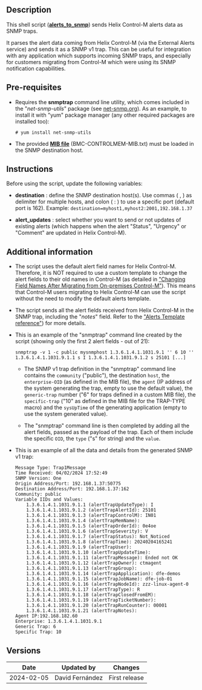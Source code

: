 ## Description

This shell script ([**alerts_to_snmp**](alerts_to_snmp.sh)) sends Helix Control-M alerts data as SNMP traps.

It parses the alert data coming from Helix Control-M (via the External Alerts service) and sends it as a SNMP v1 trap. This can be useful for integration with any application which supports incoming SNMP traps, and especially for customers migrating from Control-M which were using its SNMP notification capabilities.

## Pre-requisites

- Requires the **snmptrap** command line utility, which comes included in the "*net-snmp-utils*" package (see [net-snmp.org](http://www.net-snmp.org/)). As an example, to install it with "yum" package manager (any other required packages are installed too):

    ```
    # yum install net-snmp-utils
    ```

- The provided [**MIB file**](BMC-CONTROLMEM-MIB.txt) (BMC-CONTROLMEM-MIB.txt) must be loaded in the SNMP destination host.

## Instructions

Before using the script, update the following variables:

- **destination** : define the SNMP destination host(s). Use commas ( , ) as delimiter for multiple hosts, and colon ( : ) to use a specific port (default port is 162). Example: ``destination=myhost1,myhost2:2001,192.168.1.37``

- **alert_updates** : select whether you want to send or not updates of existing alerts (which happens when the alert "Status", "Urgency" or "Comment" are updated in Helix Control-M).

## Additional information

- The script uses the default alert field names for Helix Control-M. Therefore, it is NOT required to use a custom template to change the alert fields to their old names in Control-M (as detailed in ["Changing Field Names After Migrating from On-premises Control-M"](https://documents.bmc.com/supportu/API/Helix/en-US/Documentation/API_Services_RunServices_Alerts_Template_reference.htm#ChangingFieldNamesAfterMigratingfromOnpremisesControlM)). This means that Control-M users migrating to Helix Control-M can use the script without the need to modify the default alerts template.

- The script sends all the alert fields received from Helix Control-M in the SNMP trap, including the "*notes*" field. Refer to the ["Alerts Template reference"](https://docs.bmc.com/docs/saas-api/alerts-template-reference-1144242602.html)) for more details.

- This is an example of the "snmptrap" command line created by the script (showing only the first 2 alert fields - out of 21):

    ```
    snmptrap -v 1 -c public mysnmphost 1.3.6.1.4.1.1031.9.1 '' 6 10 '' 1.3.6.1.4.1.1031.9.1.1 s I 1.3.6.1.4.1.1031.9.1.2 s 25101 [...]
    ```

    - The SNMP v1 trap definition in the "snmptrap" command line contains the `community` ("public"), the destination `host`, the `enterprise-OID` (as defined in the MIB file), the `agent` (IP address of the system generating the trap, empty to use the default value), the `generic-trap` number ("6" for traps defined in a custom MIB file), the `specific-trap` ("10" as defined in the MIB file for the TRAP-TYPE macro) and the `sysUpTime` of the generating application (empty to use the system generated value).

    - The "snmptrap" command line is then completed by adding all the alert fields, passed as the payload of the trap. Each of them include the specific `OID`, the `type` ("s" for string) and the `value`.

- This is an example of all the data and details from the generated SNMP v1 trap:

    ```
    Message Type: Trap1Message
    Time Received: 04/02/2024 17:52:49
    SNMP Version: One
    Origin Address/Port: 192.168.1.37:50775
    Destination Address/Port: 192.168.1.37:162
    Community: public
    Variable IIDs and Values:
        1.3.6.1.4.1.1031.9.1.1 (alertTrapUpdateType): I
        1.3.6.1.4.1.1031.9.1.2 (alertTrapAlertId): 25101
        1.3.6.1.4.1.1031.9.1.3 (alertTrapControlM): IN01
        1.3.6.1.4.1.1031.9.1.4 (alertTrapMemName): 
        1.3.6.1.4.1.1031.9.1.5 (alertTrapOrderId): 0e4oe
        1.3.6.1.4.1.1031.9.1.6 (alertTrapSeverity): V
        1.3.6.1.4.1.1031.9.1.7 (alertTrapStatus): Not_Noticed
        1.3.6.1.4.1.1031.9.1.8 (alertTrapTime): 20240204165241
        1.3.6.1.4.1.1031.9.1.9 (alertTrapUser): 
        1.3.6.1.4.1.1031.9.1.10 (alertTrapUpdateTime): 
        1.3.6.1.4.1.1031.9.1.11 (alertTrapMessage): Ended not OK
        1.3.6.1.4.1.1031.9.1.12 (alertTrapOwner): ctmagent
        1.3.6.1.4.1.1031.9.1.13 (alertTrapGroup): 
        1.3.6.1.4.1.1031.9.1.14 (alertTrapApplication): dfe-demos
        1.3.6.1.4.1.1031.9.1.15 (alertTrapJobName): dfe-job-01
        1.3.6.1.4.1.1031.9.1.16 (alertTrapNodeId): zzz-linux-agent-0
        1.3.6.1.4.1.1031.9.1.17 (alertTrapType): R
        1.3.6.1.4.1.1031.9.1.18 (alertTrapClosedFromEM): 
        1.3.6.1.4.1.1031.9.1.19 (alertTrapTicketNumber): 
        1.3.6.1.4.1.1031.9.1.20 (alertTrapRunCounter): 00001
        1.3.6.1.4.1.1031.9.1.21 (alertTrapNotes):
    Agent IP:192.168.182.60
    Enterprise: 1.3.6.1.4.1.1031.9.1
    Generic Trap: 6
    Specific Trap: 10
    ```

## Versions

| Date | Updated by | Changes |
| - | - | - |
| 2024-02-05 | David Fernández | First release |
